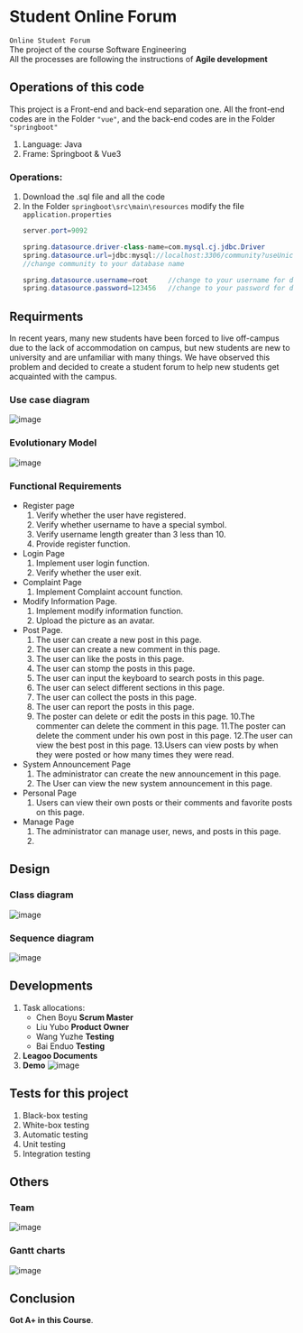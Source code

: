 # Student Online Forum
`Online Student Forum`<br>
The project of the course Software Engineering<br>
All the processes are following the instructions of __Agile development__
##  Operations of this code
This project is a Front-end and back-end separation one. All the front-end codes are in the Folder `"vue"`, and the back-end codes are in the Folder `"springboot"` <br>
1.  Language:   Java
2.  Frame:      Springboot & Vue3
### Operations:
1.  Download the .sql file and all the code
2.  In the Folder `springboot\src\main\resources` modify the file `application.properties` <br>
    ```java
    server.port=9092

    spring.datasource.driver-class-name=com.mysql.cj.jdbc.Driver
    spring.datasource.url=jdbc:mysql://localhost:3306/community?useUnicode=true&characterEncoding=utf8&autoReconnect=true&serverTimezone=GMT%2B8  
    //change community to your database name
    
    spring.datasource.username=root     //change to your username for database
    spring.datasource.password=123456   //change to your password for database
    ```
##  Requirments
In recent years, many new students have been forced to live off-campus due to the lack of accommodation on campus, but new students are new to university and are unfamiliar with many things. We have observed this problem and decided to create a student forum to help new students get acquainted with the campus.
### Use case diagram
![image](https://github.com/Travis-Chen00/Student-Online-Forum/blob/main/Images/User%20case.jpg)
### Evolutionary Model
![image](https://github.com/Travis-Chen00/Student-Online-Forum/blob/main/Images/Evolutionary%20model.png)
### Functional Requirements
*   Register page
    1. Verify whether the user have registered.
    2. Verify whether username to have a special symbol.
    3. Verify username length greater than 3 less than 10.
    4. Provide register function.
*   Login Page
    1. Implement user login function.
    2. Verify whether the user exit.
*   Complaint Page
    1. Implement Complaint account function.
*   Modify Information Page.
    1. Implement modify information function.
    2. Upload the picture as an avatar.
*   Post Page.
    1. The user can create a new post in this page.
    2. The user can create a new comment in this page.
    3. The user can like the posts in this page.
    4. The user can stomp the posts in this page.
    5. The user can input the keyboard to search posts in this page.
    6. The user can select different sections in this page.
    7. The user can collect the posts in this page.
    8. The user can report the posts in this page.
    9. The poster can delete or edit the posts in this page.
    10.The commenter can delete the comment in this page.
    11.The poster can delete the comment under his own post in this page.
    12.The user can view the best post in this page.
    13.Users can view posts by when they were posted or how many times they were read.
*   System Announcement Page
    1. The administrator can create the new announcement in this page.
    2. The User can view the new system announcement in this page.
*   Personal Page
    1. Users can view their own posts or their comments and favorite posts on this page.
*   Manage Page
    1. The administrator can manage user, news, and posts in this page.
    2. 
##  Design
### Class diagram
![image](https://github.com/Travis-Chen00/Student-Online-Forum/blob/main/Images/class%20diagram.jpg)
### Sequence diagram
![image](https://github.com/Travis-Chen00/Student-Online-Forum/blob/main/Images/sequence%20diagram.png)

##  Developments
1.  Task allocations:
    *   Chen Boyu   __Scrum Master__
    *   Liu  Yubo   __Product Owner__
    *   Wang Yuzhe  __Testing__      
    *   Bai  Enduo  __Testing__      
2. __Leagoo Documents__ 
3. __Demo__
![image](https://github.com/Travis-Chen00/Student-Online-Forum/blob/main/Images/index.jpg)

##  Tests for this project
1.  Black-box testing
2.  White-box testing
3.  Automatic testing
4.  Unit testing
5.  Integration testing

##  Others
### Team
![image](https://github.com/Travis-Chen00/Student-Online-Forum/blob/main/Images/Team.jpg)
### Gantt charts
![image](https://github.com/Travis-Chen00/Student-Online-Forum/blob/main/Images/Gantt%20charts.png)

##  Conclusion
__Got A+ in this Course__.
